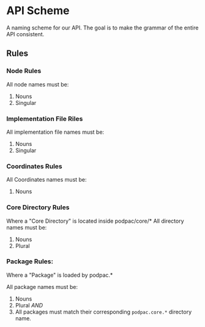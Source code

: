 # API Scheme
A naming scheme for our API. The goal is to make the grammar of the entire API consistent.

## Rules

### Node Rules
All node names must be:
1. Nouns
2. Singular

### Implementation File Riles
All implementation file names must be:
1. Nouns
2. Singular

### Coordinates Rules
All Coordinates names must be:
1. Nouns

### Core Directory Rules
Where a "Core Directory" is located inside podpac/core/*
All directory names must be:
1. Nouns
2. Plural


### Package Rules:

Where a "Package" is loaded by podpac.*

All package names must be:
1. Nouns
2. Plural
*AND*
3. All packages must match their corresponding `podpac.core.*` directory name.